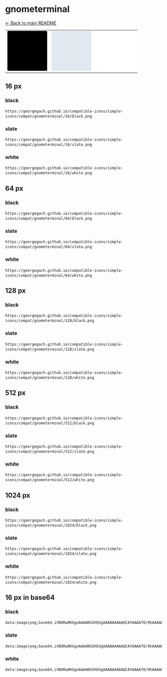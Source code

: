 # gnometerminal

[← Back to main README](../../README.md)

<table><tr>
  <td><img src="./128/black.png" width="128" alt="gnometerminal black icon" /></td>
  <td><img src="./128/slate.png" width="128" alt="gnometerminal slate icon" /></td>
  <td><img src="./128/white.png" width="128" alt="gnometerminal white icon" /></td>
</tr></table>

## 16 px

### black
```
https://georgegach.github.io/compatible-icons/simple-icons/compat/gnometerminal/16/black.png
```

### slate
```
https://georgegach.github.io/compatible-icons/simple-icons/compat/gnometerminal/16/slate.png
```

### white
```
https://georgegach.github.io/compatible-icons/simple-icons/compat/gnometerminal/16/white.png
```

## 64 px

### black
```
https://georgegach.github.io/compatible-icons/simple-icons/compat/gnometerminal/64/black.png
```

### slate
```
https://georgegach.github.io/compatible-icons/simple-icons/compat/gnometerminal/64/slate.png
```

### white
```
https://georgegach.github.io/compatible-icons/simple-icons/compat/gnometerminal/64/white.png
```

## 128 px

### black
```
https://georgegach.github.io/compatible-icons/simple-icons/compat/gnometerminal/128/black.png
```

### slate
```
https://georgegach.github.io/compatible-icons/simple-icons/compat/gnometerminal/128/slate.png
```

### white
```
https://georgegach.github.io/compatible-icons/simple-icons/compat/gnometerminal/128/white.png
```

## 512 px

### black
```
https://georgegach.github.io/compatible-icons/simple-icons/compat/gnometerminal/512/black.png
```

### slate
```
https://georgegach.github.io/compatible-icons/simple-icons/compat/gnometerminal/512/slate.png
```

### white
```
https://georgegach.github.io/compatible-icons/simple-icons/compat/gnometerminal/512/white.png
```

## 1024 px

### black
```
https://georgegach.github.io/compatible-icons/simple-icons/compat/gnometerminal/1024/black.png
```

### slate
```
https://georgegach.github.io/compatible-icons/simple-icons/compat/gnometerminal/1024/slate.png
```

### white
```
https://georgegach.github.io/compatible-icons/simple-icons/compat/gnometerminal/1024/white.png
```

## 16 px in base64

### black
```
data:image/png;base64,iVBORw0KGgoAAAANSUhEUgAAABAAAAAQCAYAAAAf8/9hAAAABmJLR0QA/wD/AP+gvaeTAAAAcUlEQVQ4je3TsQrCQBCE4e+SqwwhIL7/49loJ6bQYNLk4AoL97R0yoX5Z1iYhCeyNi0JK65YguaMU0l+YMIB6UPAGbrqMO9tLpEaNSDjhf4bwIxjBFB/f4wY3zVo0h/wA0DZwg33oHfAWADNynty85w3ZxESCFZaUg4AAAAASUVORK5CYII=
```

### slate
```
data:image/png;base64,iVBORw0KGgoAAAANSUhEUgAAABAAAAAQCAYAAAAf8/9hAAAABmJLR0QA/wD/AP+gvaeTAAAAiElEQVQ4je2TuwrCUBBEz8StAhdB/P+Ps5CAFmlMoZeMTR6FjXuxdLot5uws7OgyjC8gaFONxXxHqimrHcB52awnno+gHtB3BF3BdNtINwHG3DJBttstBzADhwxgT2ACMwGntgRQMsaPBK36A34ACADjImnIGG0XrQBBwU79wVqYEDyMGuvs+gbociTttaAcoQAAAABJRU5ErkJggg==
```

### white
```
data:image/png;base64,iVBORw0KGgoAAAANSUhEUgAAABAAAAAQCAYAAAAf8/9hAAAABmJLR0QA/wD/AP+gvaeTAAAAcklEQVQ4je3TsQoCMRCE4S9eKiEIh+//eCJo6xXn4VoFUliYi6VTLsy/wy6TIuKJbJ+2FBGBO7ZOc8a5bl5xwhHpS8AFDs1gQeDWE6MFZLwwjQAWzD2A9vqlx/gpwS79AT8A1DcWXDu9BWqZhhI8DNT5De17GQXHBHt8AAAAAElFTkSuQmCC
```

